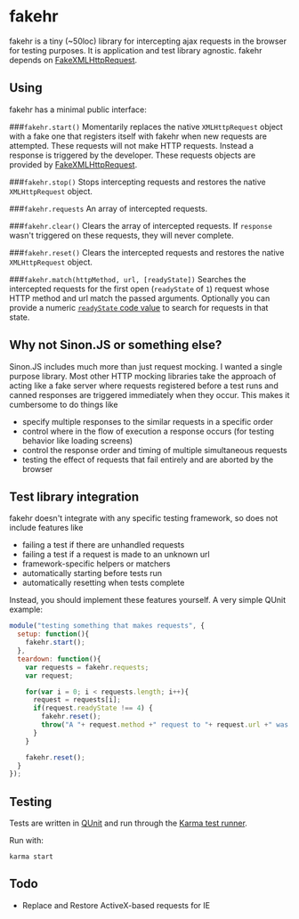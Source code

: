 # fakehr

fakehr is a tiny (~50loc) library for intercepting ajax requests in the browser for testing purposes.
It is application and test library agnostic. fakehr depends on [FakeXMLHttpRequest](https://github.com/trek/FakeXMLHttpRequest).

## Using
fakehr has a minimal public interface:

###`fakehr.start()`
Momentarily replaces the native `XMLHttpRequest` object with a fake one that registers itself with fakehr when new requests are attempted. These requests will not make HTTP requests. Instead a response is triggered by the developer. These requests objects are provided by [FakeXMLHttpRequest](https://github.com/trek/FakeXMLHttpRequest).

###`fakehr.stop()`
Stops intercepting requests and restores the native `XMLHttpRequest` object.

###`fakehr.requests`
An array of intercepted requests.

###`fakehr.clear()`
Clears the array of intercepted requests. If `response` wasn't triggered on these requests, they will never complete.

###`fakehr.reset()`
Clears the intercepted requests and restores the native `XMLHttpRequest` object.

###`fakehr.match(httpMethod, url, [readyState])`
Searches the intercepted requests for the first open (`readyState` of `1`) request whose
HTTP method and url match the passed arguments. Optionally you can provide a
numeric [`readyState` code value](http://www.w3.org/TR/XMLHttpRequest/#states) to search for
requests in that state.

## Why not Sinon.JS or something else?
Sinon.JS includes much more than just request mocking. I wanted a single purpose library. Most other
HTTP mocking libraries take the approach of acting like a fake server where requests registered before a test runs and canned responses are triggered immediately when they occur. This makes it cumbersome to do things like

  * specify multiple responses to the similar requests in a specific order
  * control where in the flow of execution a response occurs (for testing behavior like loading screens)
  * control the response order and timing of multiple simultaneous requests
  * testing the effect of requests that fail entirely and are aborted by the browser

## Test library integration
fakehr doesn't integrate with any specific testing framework, so does not include features like
  
  * failing a test if there are unhandled requests
  * failing a test if a request is made to an unknown url
  * framework-specific helpers or matchers
  * automatically starting before tests run
  * automatically resetting when tests complete

Instead, you should implement these features yourself. A very simple QUnit example:

```javascript
module("testing something that makes requests", {
  setup: function(){
    fakehr.start();
  },
  teardown: function(){
    var requests = fakehr.requests;
    var request;

    for(var i = 0; i < requests.length; i++){
      request = requests[i];
      if(request.readyState !== 4) {
        fakehr.reset();
        throw("A "+ request.method +" request to "+ request.url +" was left unhandled!");
      }
    }

    fakehr.reset();
  }
});
```

## Testing
Tests are written in [QUnit](http://qunitjs.com/) and run through the [Karma test runner](http://karma-runner.github.io/0.10/index.html). 

Run with:

```
karma start
```

## Todo

  * Replace and Restore ActiveX-based requests for IE
